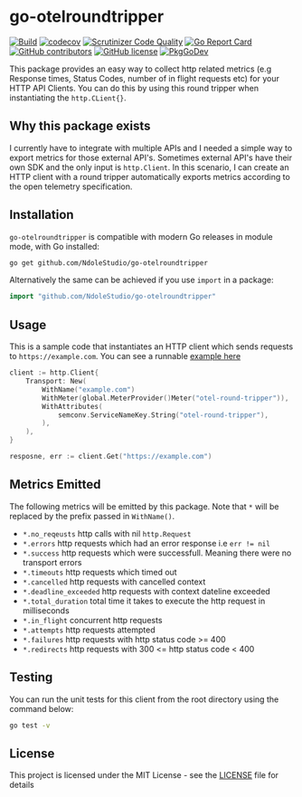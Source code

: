 # go-otelroundtripper

[![Build](https://github.com/NdoleStudio/go-otelroundtripper/actions/workflows/main.yml/badge.svg)](https://github.com/NdoleStudio/go-otelroundtripper/actions/workflows/main.yml)
[![codecov](https://codecov.io/gh/NdoleStudio/go-otelroundtripper/branch/main/graph/badge.svg)](https://codecov.io/gh/NdoleStudio/go-otelroundtripper)
[![Scrutinizer Code Quality](https://scrutinizer-ci.com/g/NdoleStudio/go-otelroundtripper/badges/quality-score.png?b=main)](https://scrutinizer-ci.com/g/NdoleStudio/go-otelroundtripper/?branch=main)
[![Go Report Card](https://goreportcard.com/badge/github.com/NdoleStudio/go-otelroundtripper)](https://goreportcard.com/report/github.com/NdoleStudio/go-otelroundtripper)
[![GitHub contributors](https://img.shields.io/github/contributors/NdoleStudio/go-otelroundtripper)](https://github.com/NdoleStudio/go-otelroundtripper/graphs/contributors)
[![GitHub license](https://img.shields.io/github/license/NdoleStudio/go-otelroundtripper?color=brightgreen)](https://github.com/NdoleStudio/go-otelroundtripper/blob/master/LICENSE)
[![PkgGoDev](https://pkg.go.dev/badge/github.com/NdoleStudio/go-otelroundtripper)](https://pkg.go.dev/github.com/NdoleStudio/go-otelroundtripper)


This package provides an easy way to collect http related metrics
(e.g Response times, Status Codes, number of in flight requests etc) for your HTTP API Clients.
You can do this by using this round tripper when instantiating the `http.CLient{}`.

## Why this package exists

I currently have to integrate with multiple APIs and I needed a simple way to export metrics for those external
API's. Sometimes external API's have their own SDK and the only input is `http.Client`. In this scenario, I can create
an HTTP client with a round tripper automatically exports metrics according to the open telemetry specification.

## Installation

`go-otelroundtripper` is compatible with modern Go releases in module mode, with Go installed:

```bash
go get github.com/NdoleStudio/go-otelroundtripper
```

Alternatively the same can be achieved if you use `import` in a package:

```go
import "github.com/NdoleStudio/go-otelroundtripper"
```

## Usage

This is a sample code that instantiates an HTTP client which sends requests to `https://example.com`.
You can see a runnable [example here](./example_test.go)

```go
client := http.Client{
    Transport: New(
		WithName("example.com")
        WithMeter(global.MeterProvider()Meter("otel-round-tripper")),
        WithAttributes(
            semconv.ServiceNameKey.String("otel-round-tripper"),
        ),
    ),
}

resposne, err := client.Get("https://example.com")
```

## Metrics Emitted

The following metrics will be emitted by this package. Note that `*` will be replaced by the prefix passed in `WithName()`.

- `*.no_reqeusts` http calls with nil `http.Request`
- `*.errors` http requests which had an error response i.e `err != nil`
- `*.success` http requests which were successfull. Meaning there were no transport errors
- `*.timeouts` http requests which timed out
- `*.cancelled` http requests with cancelled context
- `*.deadline_exceeded` http requests with context dateline exceeded
- `*.total_duration` total time it takes to execute the http request in milliseconds
- `*.in_flight` concurrent http requests
- `*.attempts` http requests attempted
- `*.failures` http requests with  http status code >= 400
- `*.redirects`  http requests with  300 <= http status code < 400

## Testing

You can run the unit tests for this client from the root directory using the command below:

```bash
go test -v
```

## License

This project is licensed under the MIT License - see the [LICENSE](LICENSE) file for details
